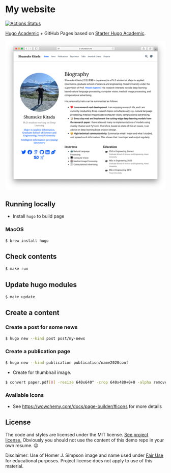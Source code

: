 # My website

[![Actions Status](https://github.com/shunk031/shunk031.github.io/workflows/Page%20Build/badge.svg)](https://github.com/shunk031/shunk031.github.io/actions?query=workflow%3A%22Page+Build%22)

[Hugo Academic](https://github.com/gcushen/hugo-academic) + GitHub Pages based on [Starter Hugo Academic](https://github.com/wowchemy/starter-hugo-academic).

[![Website Thumbnail](.github/README/thumbnail.png)](http://www.shunk031.me)

## Running locally

- Install `hugo` to build page

### MacOS

```sh
$ brew install hugo
```

## Check contents

```sh
$ make run
```

## Update hugo modules

```sh
$ make update
```

## Create a content
### Create a post for some news

```sh
$ hugo new --kind post post/my-news
```

### Create a publication page

```sh
$ hugo new --kind publication publication/name2020conf
```

- Create for thumbnail image.

```sh
$ convert paper.pdf[0] -resize 640x640^ -crop 640x480+0+0 -alpha remove featured.png
```

### Available Icons

- See https://wowchemy.com/docs/page-builder/#icons for more details

## License

The code and styles are licensed under the MIT license. [See project license.](LICENSE) Obviously you should not use the content of this demo repo in your own resume. :wink:

Disclaimer: Use of Homer J. Simpson image and name used under [Fair Use](https://en.wikipedia.org/wiki/Fair_use) for educational purposes. Project license does not apply to use of this material.
